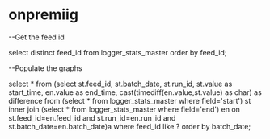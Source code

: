 # onpremiig

--Get the feed id

select distinct feed_id from logger_stats_master order by feed_id;

--Populate the graphs

select * from (select st.feed_id, st.batch_date, st.run_id, st.value as start_time, en.value as end_time, cast(timediff(en.value,st.value) as char) as difference from (select * from logger_stats_master where field='start') st inner join (select * from logger_stats_master where field='end') en on st.feed_id=en.feed_id and st.run_id=en.run_id and st.batch_date=en.batch_date)a  where feed_id like ? order by batch_date;
